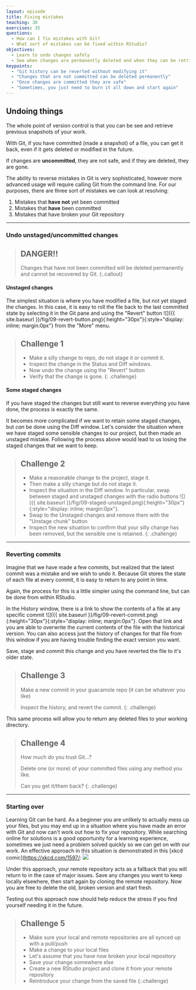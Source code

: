```yaml
---
layout: episode
title: Fixing mistakes
teaching: 30
exercises: 35
questions:
  - How can I fix mistakes with Git?
  - What sort of mistakes can be fixed within RStudio?
objectives:
  - Learn to undo changes safely
  - See when changes are permanently deleted and when they can be retrieved
keypoints:
  - "Git history can be reverted without modifying it"
  - "Changes that are not committed can be deleted permanently"
  - "Once changes are committed they are safe"
  - "Sometimes, you just need to burn it all down and start again"
---
```


## Undoing things

The whole point of version control is that you can be see and retrieve previous snapshots of your work.

With Git, if you have committed (made a snapshot) of a file, you can get it back, even if it gets 
deleted or modified in the future.

If changes are **uncommitted**, they are not safe, and if they are deleted, they are gone.

The ability to reverse mistakes in Git is very sophisticated, however more advanced usage 
will require calling Git from the command line. For our purposes, there are three sort of mistakes 
we can look at resolving:

1. Mistakes that **have not** yet been committed
2. Mistakes that **have** been committed
3. Mistakes that have broken your Git repository

----

### Undo unstaged/uncommitted changes

> ## DANGER!! 
> Changes that have not been committed will be deleted permanently and cannot be recovered by Git.
{:.callout}

#### Unstaged changes

The simplest situation is where you have modified a file, but not yet staged the changes. In this 
case, it is easy to roll the file back to the last committed state by selecting it in the Git pane
and using the "Revert" button ![]({{ site.baseurl }}/fig/09-revert-button.png){:height="30px"}{:style="display: inline; margin:0px"}
from the "More" menu.

> ## Challenge 1
> - Make a silly change to repo, do not stage it or commit it.
> - Inspect the change in the Status and Diff windows.
> - Now undo the change using the "Revert" button
> - Verify that the change is gone.
{: .challenge}

#### Some staged changes

If you have staged the changes but still want to reverse everything you have done, the process is 
exactly the same.

It becomes more complicated if we want to retain some staged changes, but *can* be done using the 
Diff window. Let's consider the situation where we have staged some sensible changes to our project,
but then made an unstaged mistake. Following the process above would lead to us losing the staged 
changes that we want to keep.

> ## Challenge 2
> - Make a reasonable change to the project, stage it.
> - Then make a silly change but do not stage it.
> - Inspect the situation in the Diff window. In particular, swap between staged and unstaged changes 
> with the radio buttons ![]({{ site.baseurl }}/fig/09-staged-unstaged.png){:height="30px"}{:style="display: inline; margin:0px"}.
> - Swap to the Unstaged changes and remove them with the "Unstage chunk" button
> - Inspect the new situation to confirm that your silly change has been removed, but the sensible one is retained.
{: .challenge}

---

### Reverting commits

Imagine that we have made a few commits, but realized that the latest commit was a mistake and we 
wish to undo it. Because Git stores the state of each file at every commit, it is easy to return to 
any point in time.  

Again, the process for this is a little simpler using the command line, but can be done from within
RStudio. 

In the History window, there is a link to show the contents of a file at any specific commit 
![]({{ site.baseurl }}/fig/09-revert-commit.png){:height="30px"}{:style="display: inline; margin:0px"}. Open that link
and you are able to overwrite the current contents of the file with the historical version. You can 
also access just the history of changes for that file from this window if you are having trouble finding
the exact version you want.

Save, stage and commit this change and you have reverted the file to it's older state.

> ## Challenge 3
>
> Make a new commit in your guacamole repo (it can be whatever you like)
> 
> Inspect the history, and revert the commit. 
{: .challenge}

This same process will allow you to return any deleted files to your working directory.

> ## Challenge 4
> 
> How much do you trust Git...?
> 
> Delete one (or more) of your committed files using any method you like.
> 
> Can you get it/them back?
{: .challenge}

-----

### Starting over

Learning Git can be hard. As a beginner you are unlikely to actually mess up your files, but you may 
end up in a situation where you have made an error with Git and now can't work out how to fix your
repository. While searching online for solutions is a good opportunity for a learning experience,
sometimes we just need a problem solved quickly so we can get on with our work. An effective approach
in this situation is demonstrated in this [xkcd comic](https://xkcd.com/1597/: 
![](https://imgs.xkcd.com/comics/git.png)

Under this approach, your remote repository acts as a fallback that you will return to in the case
of major issues. Save any changes you want to keep locally elsewhere, then start again by cloning 
the remote repository. Now you are free to delete the old, broken version and start fresh.

Testing out this approach now should help reduce the stress if you find yourself needing it in the 
future.

> ## Challenge 5
> - Make sure your local and remote repositories are all synced up with a pull/push
> - Make a change to your local files
> - Let's assume that you have now broken your local repository
> - Save your change somewhere else
> - Create a new RStudio project and clone it from your remote repository
> - Reintroduce your change from the saved file
{:.challenge}